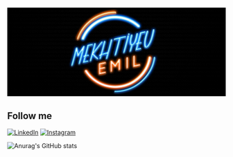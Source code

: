 ![Header](https://github.com/emmekh/emmekh/blob/main/assets/header.jpg)

## Follow me
[![LinkedIn](https://img.shields.io/badge/-LinkedIn-333333?style=for-the-badge&logo=LinkedIn)](https://www.linkedin.com/in/emil-mekhtiyev/)
[![Instagram](https://img.shields.io/badge/-Instagram-333333?style=for-the-badge&logo=Instagram)](https://www.instagram.com/emil__mf/)

![Anurag's GitHub stats](https://github-readme-stats.vercel.app/api?username=emmekh&show_icons=true&theme=tokyonight&count_private=true)

<!--
**emmekh/emmekh** is a ✨ _special_ ✨ repository because its `README.md` (this file) appears on your GitHub profile.

Here are some ideas to get you started:

- 🔭 I’m currently working on ...
- 🌱 I’m currently learning ...
- 👯 I’m looking to collaborate on ...
- 🤔 I’m looking for help with ...
- 💬 Ask me about ...
- 📫 How to reach me: ...
- 😄 Pronouns: ...
- ⚡ Fun fact: ...
-->
